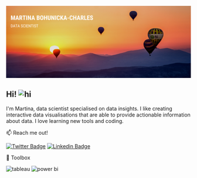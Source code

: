 ![Profile banner](https://github.com/mBohunickaCharles/mBohunickaCharles/blob/main/assets/banner.png)

## Hi! <img src="https://user-images.githubusercontent.com/1303154/88677602-1635ba80-d120-11ea-84d8-d263ba5fc3c0.gif" width="28px" height="28px" alt="hi">

I'm Martina, data scientist specialised on data insights. I like creating interactive data visualisations that are able to provide actionable information about data. I love learning new tools and coding.

:mailbox: Reach me out!

[![Twitter Badge](https://img.shields.io/badge/-@MBohunicka-1ca0f1?style=plastic&labelColor=1ca0f1&logo=twitter&logoColor=white&link=https://twitter.com/MBohunicka)](https://twitter.com/MBohunicka) [![Linkedin Badge](https://img.shields.io/badge/-Martina-0e76a8?style=plastic&labelColor=0e76a8&logo=linkedin&logoColor=white)](https://www.linkedin.com/in/martina-bohunická-charles-22b468b1//)
 
:wrench: Toolbox

![tableau](https://img.shields.io/badge/DataViz-tableau-informational?style=plastic&logo=tableau&logoColor=white&color=2bbc8a) ![power bi](https://img.shields.io/badge/DataViz-Power_BI-informational?style=plastic&logo=powerbi&logoColor=white&color=2bbc8a)

